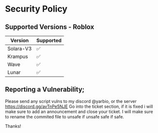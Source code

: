 # Security Policy

## Supported Versions - Roblox

| Version | Supported          |
| ------- | ------------------ |
| Solara-V3 | :white_check_mark: |
| Krampus  | :white_check_mark: |
| Wave  | :white_check_mark: |
| Lunar | :white_check_mark: |

## Reporting a Vulnerability; 

Please send any script vulns to my discord @yarbio, or the server https://discord.gg/avTnPe5NJE
Go into the ticket section, if it is fixed i will make sure to add an announcement and close your ticket.
I will make sure to rename the commited file to unsafe if unsafe
safe if safe.

Thanks!
